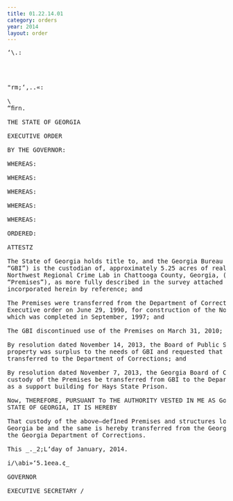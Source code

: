 ```yaml
---
title: 01.22.14.01
category: orders
year: 2014
layout: order
---
```


<pre>‘\.:

  
   

"rm;‘,..«:

\
“ﬁrn.

THE STATE OF GEORGIA

EXECUTIVE ORDER

BY THE GOVERNOR:

WHEREAS:

WHEREAS:

WHEREAS:

WHEREAS:

WHEREAS:

ORDERED:

ATTESTZ

The State of Georgia holds title to, and the Georgia Bureau of Investigation (hereinafter the
“GBI”) is the custodian of, approximately 5.25 acres of real Property known as the former
Northwest Regional Crime Lab in Chattooga County, Georgia, (hereinafter the
“Premises”), as more fully described in the survey attached hereto as Exhibit “A” and
incorporated herein by reference; and

The Premises were transferred from the Department of Corrections to the GBI by
Executive order on June 29, 1990, for construction of the Northwest Regional Crime Lab,
which was completed in September, 1997; and

The GBI discontinued use of the Premises on March 31, 2010; and

By resolution dated November 14, 2013, the Board of Public Safety resolved that the
property was surplus to the needs of GBI and requested that custody of the Premises be
transferred to the Department of Corrections; and

By resolution dated November 7, 2013, the Georgia Board of Corrections requested that
custody of the Premises be transferred from GBI to the Department of Corrections for use
as a support building for Hays State Prison.

Now, THEREFORE, PURSUANT To THE AUTHORITY VESTED IN ME AS GovERNoR OF THE
STATE OF GEORGIA, IT IS HEREBY

That custody of the above—def1ned Premises and structures located in Chattooga County,
Georgia be and the same is hereby transferred from the Georgia Bureau of Investigation to
the Georgia Department of Corrections.

This _._2;L‘day of January, 2014.

i/\abi»‘5.1eea.¢_

GOVERNOR

EXECUTIVE SECRETARY /

</pre>
